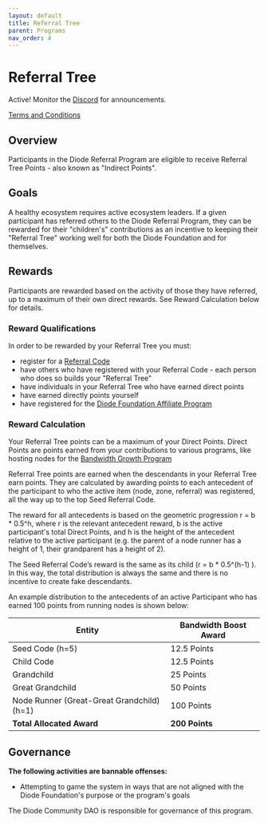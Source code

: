 ```yaml
---
layout: default
title: Referral Tree
parent: Programs
nav_order: 4
---
```


# Referral Tree

Active!  Monitor the [Discord](https://discord.gg/qdGCAKJdHs) for announcements.

[Terms and Conditions](/docs/programs/terms.html)

## Overview

Participants in the Diode Referral Program are eligible to receive Referral Tree Points - also known as "Indirect Points".

## Goals

A healthy ecosystem requires active ecosystem leaders.  If a given participant has referred others to the Diode Referral Program, they can be rewarded for their "children's" contributions as an incentive to keeping their "Referral Tree" working well for both the Diode Foundation and for themselves.

## Rewards

Participants are rewarded based on the activity of those they have referred, up to a maximum of their own direct rewards.  See Reward Calculation below for details.

### Reward Qualifications

In order to be rewarded by your Referral Tree you must:

- register for a [Referral Code](/docs/programs/ambassador_registration_program.html)
- have others who have registered with your Referral Code - each person who does so builds your "Referral Tree"
- have individuals in your Referral Tree who have earned direct points
- have earned directly points yourself
- have registered for the [Diode Foundation Affiliate Program](/docs/programs/diode_affiliate_program.html)

### Reward Calculation

Your Referral Tree points can be a maximum of your Direct Points.  Direct Points are points earned from your contributions to various programs, like hosting nodes for the [Bandwidth Growth Program](/docs/programs/bandwdith_growth_program.html)

Referral Tree points are earned when the descendants in your Referral Tree earn points.  They are calculated by awarding points to each antecedent of the participant to who the active item (node, zone, referral) was registered, all the way up to the top Seed Referral Code.

The reward for all antecedents is based on the geometric progression r = b * 0.5^h,  where r is the relevant antecedent reward, b is the active participant's total Direct Points, and h is the height of the antecedent relative to the active participant (e.g. the parent of a node runner has a height of 1, their grandparent has a height of 2).

The Seed Referral Code’s reward is the same as its child (r = b * 0.5^(h-1) ). In this way, the total distribution is always the same and there is no incentive to create fake descendants.

An example distribution to the antecedents of an active Participant who has earned 100 points from running nodes is shown below:

| Entity      | Bandwidth Boost Award |
| ----------- | ----------- |
| Seed Code (h=5) | 12.5 Points |
| Child Code | 12.5 Points |
| Grandchild | 25 Points |
| Great Grandchild | 50 Points |
| Node Runner (Great-Great Grandchild) (h=1) | 100 Points |
| **Total Allocated Award** | **200 Points** |

## Governance

**The following activities are bannable offenses:**

* Attempting to game the system in ways that are not aligned with the Diode Foundation's purpose or the program's goals

The Diode Community DAO is responsible for governance of this program.  


  


